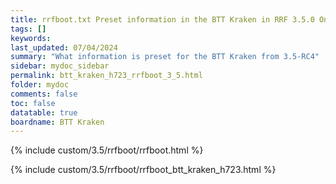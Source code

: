 ```yaml
---
title: rrfboot.txt Preset information in the BTT Kraken in RRF 3.5.0 Onwards
tags: []
keywords: 
last_updated: 07/04/2024
summary: "What information is preset for the BTT Kraken from 3.5-RC4"
sidebar: mydoc_sidebar
permalink: btt_kraken_h723_rrfboot_3_5.html
folder: mydoc
comments: false
toc: false
datatable: true
boardname: BTT Kraken
---
```


{% include custom/3.5/rrfboot/rrfboot.html %}

{% include custom/3.5/rrfboot/rrfboot_btt_kraken_h723.html %}
